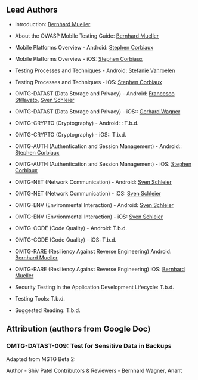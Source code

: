 ## Lead Authors

- Introduction: [Bernhard Mueller](https://github.com/b-mueller) 

- About the OWASP Mobile Testing Guide: [Bernhard Mueller](https://github.com/b-mueller) 

- Mobile Platforms Overview - Android: [Stephen Corbiaux](https://github.com/stephenreda)
- Mobile Platforms Overview - iOS: [Stephen Corbiaux](https://github.com/stephenreda)

- Testing Processes and Techniques - Android: [Stefanie Vanroelen](https://github.com/grumpysnowwhite)
- Testing Processes and Techniques - iOS: [Stephen Corbiaux](https://github.com/stephenreda)

- OMTG-DATAST (Data Storage and Privacy) - Android: [Francesco Stillavato](https://github.com/litsnarf), [Sven Schleier](https://github.com/sushi2k)
- OMTG-DATAST (Data Storage and Privacy) - iOS:: [Gerhard Wagner](https://github.com/thec00n)

- OMTG-CRYPTO (Cryptography) - Android: : T.b.d.
- OMTG-CRYPTO (Cryptography) - iOS:: T.b.d. 

- OMTG-AUTH (Authentication and Session Management) - Android:: [Stephen Corbiaux](https://github.com/stephenreda)
- OMTG-AUTH (Authentication and Session Management) - iOS: [Stephen Corbiaux](https://github.com/stephenreda)

- OMTG-NET (Network Communication) - Android: [Sven Schleier](https://github.com/sushi2k)
- OMTG-NET (Network Communication) - iOS: [Sven Schleier](https://github.com/sushi2k)

- OMTG-ENV (Environmental Interaction) - Android: [Sven Schleier](https://github.com/sushi2k)
- OMTG-ENV (Envrionmental Interaction) - iOS: [Sven Schleier](https://github.com/sushi2k)

- OMTG-CODE (Code Quality) - Android: T.b.d.
- OMTG-CODE (Code Quality) - iOS: T.b.d.

- OMTG-RARE (Resiliency Against Reverse Engineering) Android: [Bernhard Mueller](https://github.com/b-mueller)
- OMTG-RARE (Resiliency Against Reverse Engineering)  iOS: [Bernhard Mueller](https://github.com/b-mueller)

- Security Testing in the Application Development Lifecycle: T.b.d.

- Testing Tools: T.b.d.

- Suggested Reading: T.b.d.

## Attribution (authors from Google Doc)

### OMTG-DATAST-009: Test for Sensitive Data in Backups

Adapted from MSTG Beta 2:

Author - Shiv Patel
Contributors & Reviewers - Bernhard Wagner, Anant
